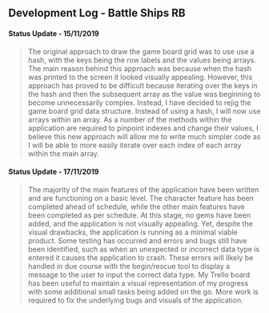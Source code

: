 ## Development Log - Battle Ships RB 

#### Status Update - 15/11/2019 

> The original approach to draw the game board grid was to use use a hash, with the keys being the row labels and the values being arrays. The main reason behind this approach was because when the hash was printed to the screen it looked visually appealing. However, this approach has proved to be difficult because iterating over the keys in the hash and then the subsequent array as the value was beginning to become unnecessarily complex. Instead, I have decided to rejig the game board grid data structure. Instead of using a hash, I will now use arrays within an array. As a number of the methods within the application are required to pinpoint indexes and change their values, I believe this new approach will allow me to write much simpler code as I will be able to more easily iterate over each index of each array within the main array. 

#### Status Update - 17/11/2019 

> The majority of the main features of the application have been written and are functioning on a basic level. The character feature has been completed ahead of schedule, while the other main features have been completed as per schedule. At this stage, no gems have been added, and the application is not visually appealing. Yet, despite the visual drawbacks, the application is running as a minimal viable product. Some testing has occurred and errors and bugs still have been identified, such as when an unexpected or incorrect data type is entered it causes the application to crash. These errors will likely be handled in due course with the begin/rescue tool to display a message to the user to input the correct data type. My Trello board has been useful to maintain a visual representation of my progress with some additional small tasks being added on the go. More work is required to fix the underlying bugs and visuals of the application. 
